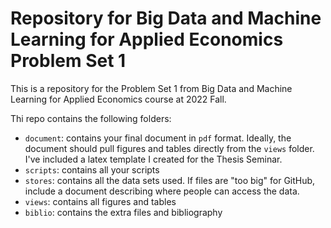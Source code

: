 # Repository for Big Data and Machine Learning for Applied Economics Problem Set 1

This is a repository for the Problem Set 1 from Big Data and Machine Learning for Applied Economics course at 2022 Fall. 

Thi repo contains the following folders:

- `document`: contains your final document in `pdf` format. Ideally, the document should pull figures and tables directly from the `views` folder. I've included a latex template I created for the Thesis Seminar. 
- `scripts`: contains all your scripts
- `stores`: contains all the data sets used. If files are "too big" for GitHub, include a document describing where people can access the data.
- `views`: contains all figures and tables
- `biblio`: contains the extra files and bibliography